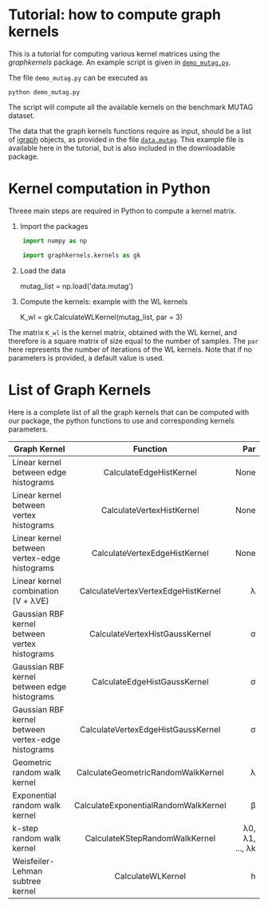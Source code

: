 # Tutorial: how to compute graph kernels

This is a tutorial for computing various kernel matrices using the
*graphkernels* package. An example script is given in
[`demo_mutag.py`](demo_mutag.py).

The file `demo_mutag.py` can be executed as 

    python demo_mutag.py

The script will compute all the available kernels on the benchmark MUTAG dataset. 

The data that the graph kernels functions require as input, should be
a list of [igraph](http://igraph.org) objects, as provided in the file [`data.mutag`](data.mutag).
This example file is available here in the tutorial, but is also
included in the downloadable package.

# Kernel computation in Python

Threee main steps are required in Python to compute a kernel matrix. 

1. Import the packages

```python
    import numpy as np

    import graphkernels.kernels as gk
```

2. Load the data

    mutag_list = np.load('data.mutag')

3. Compute the kernels: example with the WL kernels

    K_wl = gk.CalculateWLKernel(mutag_list, par = 3)

The matrix `K_wl` is the kernel matrix, obtained with the WL kernel, and therefore is a square matrix of size equal to the number of samples.
The `par` here represents the number of iterations of the WL kernels. Note that if no parameters is provided, a default value is used.  

# List of Graph Kernels

Here is a complete list of all the graph kernels that can be computed with our package, the python functions to use and corresponding kernels parameters. 


| Graph Kernel      | Function           | Par  |
| ------------- |:-------------:| -----:|
| Linear kernel between edge histograms	| CalculateEdgeHistKernel |	None |
| Linear kernel between vertex histograms | CalculateVertexHistKernel|	None |
| Linear kernel between vertex-edge histograms | CalculateVertexEdgeHistKernel |	None |
| Linear kernel combination (V + λVE)	| CalculateVertexVertexEdgeHistKernel |	λ |
| Gaussian RBF kernel between vertex histograms	| CalculateVertexHistGaussKernel |	σ |
| Gaussian RBF kernel between edge histograms | CalculateEdgeHistGaussKernel |	σ |
| Gaussian RBF kernel between vertex-edge histograms | CalculateVertexEdgeHistGaussKernel |	σ |
| Geometric random walk kernel | CalculateGeometricRandomWalkKernel |	λ |
| Exponential random walk kernel | CalculateExponentialRandomWalkKernel	| β |
| k-step random walk kernel | CalculateKStepRandomWalkKernel |	λ0, λ1, ..., λk |
| Weisfeiler-Lehman subtree kernel | CalculateWLKernel | h | 
